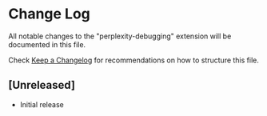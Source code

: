 # Change Log

All notable changes to the "perplexity-debugging" extension will be documented in this file.

Check [Keep a Changelog](http://keepachangelog.com/) for recommendations on how to structure this file.

## [Unreleased]

- Initial release